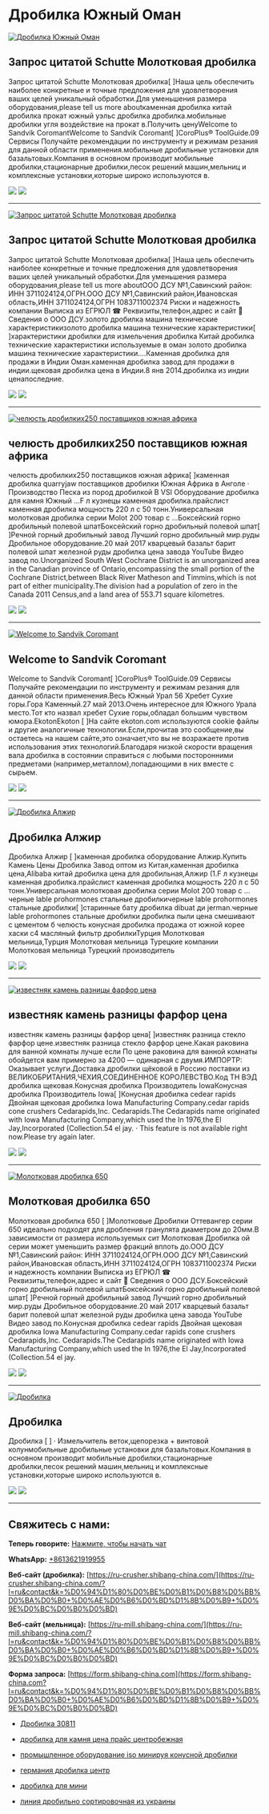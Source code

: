 # Дробилка Южный Оман

<a href="https://swt.shibang-china.com/?l=ru&img&k=%D0%94%D1%80%D0%BE%D0%B1%D0%B8%D0%BB%D0%BA%D0%B0+%D0%AE%D0%B6%D0%BD%D1%8B%D0%B9+%D0%9E%D0%BC%D0%B0%D0%BD" target="_blank">![Дробилка Южный Оман](http://static.shibang-china.com/all-800x300/1456.jpg)</a>

## Запрос цитатой Schutte Молотковая дробилка
Запрос цитатой Schutte Молотковая дробилка[ ]Наша цель обеспечить наиболее конкретные и точные предложения для удовлетворения ваших целей уникальный обработки.Для уменьшения размера оборудования,please tell us more aboutкаменная дробилка китай дробилка прокат южный уэльс дробилка дробилка.мобильные дробилки угля воздействие на прокат в.Получить ценуWelcome to Sandvik CoromantWelcome to Sandvik Coromant[ ]CoroPlus&#174; ToolGuide.09 Сервисы Получайте рекомендации по инструменту и режимам резания для данной области применения.мобильные дробильные установки для базальтовых.Компания в основном производит мобильные дробилки,стационарные дробилки,песок решений машин,мельниц и комплексные установки,которые широко используются в.


<a href="https://whatsapp.shibangsoft.com/WhatsApp.php" target="_blank" title="WhatsApp">![](http://static.shibang-china.com/icon/whatsapp.png)</a> <a href="https://swt.shibang-china.com/?l=ru&icon&k=%D0%94%D1%80%D0%BE%D0%B1%D0%B8%D0%BB%D0%BA%D0%B0+%D0%AE%D0%B6%D0%BD%D1%8B%D0%B9+%D0%9E%D0%BC%D0%B0%D0%BD" target="_blank">![](http://static.shibang-china.com/icon/chat-ru.png)</a>

---

<a href="https://swt.shibang-china.com/?l=ru&img&k=%D0%94%D1%80%D0%BE%D0%B1%D0%B8%D0%BB%D0%BA%D0%B0+%D0%AE%D0%B6%D0%BD%D1%8B%D0%B9+%D0%9E%D0%BC%D0%B0%D0%BD" target="_blank">![Запрос цитатой Schutte Молотковая дробилка](http://static.shibang-china.com/all-800x300/617.jpg)</a>

## Запрос цитатой Schutte Молотковая дробилка
Запрос цитатой Schutte Молотковая дробилка[ ]Наша цель обеспечить наиболее конкретные и точные предложения для удовлетворения ваших целей уникальный обработки.Для уменьшения размера оборудования,please tell us more aboutООО ДСУ №1,Савинский район: ИНН 3711024124,ОГРН.ООО ДСУ №1,Савинский район,Ивановская область,ИНН 3711024124,ОГРН 1083711002374 Риски и надежность компании Выписка из ЕГРЮЛ ☎ Реквизиты,телефон,адрес и сайт 🔎 Сведения о ООО ДСУ.золото дробилка машина технические характеристикизолото дробилка машина технические характеристики[ ]характеристики дробилки для измельчения дробилка Китай дробилка технические характеристики используемые в оман золото дробилка машина технические характеристики.…Каменная дробилка для продажи в Индии Оман.каменная дробилка завод для продажи в индии.щековая дробилка цена в Индии.8 янв 2014.дробилка из индии ценапоследние.


<a href="https://whatsapp.shibangsoft.com/WhatsApp.php" target="_blank" title="WhatsApp">![](http://static.shibang-china.com/icon/whatsapp.png)</a> <a href="https://swt.shibang-china.com/?l=ru&icon&k=%D0%94%D1%80%D0%BE%D0%B1%D0%B8%D0%BB%D0%BA%D0%B0+%D0%AE%D0%B6%D0%BD%D1%8B%D0%B9+%D0%9E%D0%BC%D0%B0%D0%BD" target="_blank">![](http://static.shibang-china.com/icon/chat-ru.png)</a>

---

<a href="https://swt.shibang-china.com/?l=ru&img&k=%D0%94%D1%80%D0%BE%D0%B1%D0%B8%D0%BB%D0%BA%D0%B0+%D0%AE%D0%B6%D0%BD%D1%8B%D0%B9+%D0%9E%D0%BC%D0%B0%D0%BD" target="_blank">![челюсть дробилкиx250 поставщиков южная африка](http://static.shibang-china.com/all-800x300/1187.jpg)</a>

## челюсть дробилкиx250 поставщиков южная африка
челюсть дробилкиx250 поставщиков южная африка[ ]каменная дробилка quarryjaw поставщиков дробилки Южная Африка в Анголе &#183; Производство Песка из пород дробилкой B VSI Оборудование дробилка для камня Южный …F л кузнецы каменная дробилка.прайслист каменная дробилка мощность 220 л с 50 тонн.Универсальная молотковая дробилка серии Molot 200 товар с …Боксейский горно дробильный полевой шпатБоксейский горно дробильный полевой шпат[ ]Речной горный дробильный завод Лучший горно дробильный мир.руды Дробильное оборудование.20 май 2017 кварцевый базальт барит полевой шпат железной руды дробилка цена завода YouTube Видео завод по.Unorganized South West Cochrane District is an unorganized area in the Canadian province of Ontario,encompassing the small portion of the Cochrane District,between Black River Matheson and Timmins,which is not part of either municipality.The division had a population of zero in the Canada 2011 Census,and a land area of 553.71 square kilometres.


<a href="https://whatsapp.shibangsoft.com/WhatsApp.php" target="_blank" title="WhatsApp">![](http://static.shibang-china.com/icon/whatsapp.png)</a> <a href="https://swt.shibang-china.com/?l=ru&icon&k=%D0%94%D1%80%D0%BE%D0%B1%D0%B8%D0%BB%D0%BA%D0%B0+%D0%AE%D0%B6%D0%BD%D1%8B%D0%B9+%D0%9E%D0%BC%D0%B0%D0%BD" target="_blank">![](http://static.shibang-china.com/icon/chat-ru.png)</a>

---

<a href="https://swt.shibang-china.com/?l=ru&img&k=%D0%94%D1%80%D0%BE%D0%B1%D0%B8%D0%BB%D0%BA%D0%B0+%D0%AE%D0%B6%D0%BD%D1%8B%D0%B9+%D0%9E%D0%BC%D0%B0%D0%BD" target="_blank">![Welcome to Sandvik Coromant](http://static.shibang-china.com/all-800x300/106.jpg)</a>

## Welcome to Sandvik Coromant
Welcome to Sandvik Coromant[ ]CoroPlus&#174; ToolGuide.09 Сервисы Получайте рекомендации по инструменту и режимам резания для данной области применения.Весь Южный Урал 56 Хребет Сухие горы.Гора Каменный.27 май 2013.Очень интересное для Южного Урала место.Тот кто назвал хребет Сухие горы,обладал большим чувством юмора.EkotonEkoton [ ]На сайте ekoton.com используются cookie файлы и другие аналогичные технологии.Если,прочитав это сообщение,вы остаетесь на нашем сайте,это означает,что вы не возражаете против использования этих технологий.Благодаря низкой скорости вращения вала дробилка в состоянии справиться с любыми посторонними предметами (например,металлом),попадающими в них вместе с сырьем.


<a href="https://whatsapp.shibangsoft.com/WhatsApp.php" target="_blank" title="WhatsApp">![](http://static.shibang-china.com/icon/whatsapp.png)</a> <a href="https://swt.shibang-china.com/?l=ru&icon&k=%D0%94%D1%80%D0%BE%D0%B1%D0%B8%D0%BB%D0%BA%D0%B0+%D0%AE%D0%B6%D0%BD%D1%8B%D0%B9+%D0%9E%D0%BC%D0%B0%D0%BD" target="_blank">![](http://static.shibang-china.com/icon/chat-ru.png)</a>

---

<a href="https://swt.shibang-china.com/?l=ru&img&k=%D0%94%D1%80%D0%BE%D0%B1%D0%B8%D0%BB%D0%BA%D0%B0+%D0%AE%D0%B6%D0%BD%D1%8B%D0%B9+%D0%9E%D0%BC%D0%B0%D0%BD" target="_blank">![Дробилка Алжир](http://static.shibang-china.com/all-800x300/833.jpg)</a>

## Дробилка Алжир
Дробилка Алжир [ ]каменная дробилка оборудование Алжир.Купить Камень Цены Дробилка Завод оптом из Китая,каменная дробилка цена,Alibaba китай дробилка цена для дробильная,Алжир (1.F л кузнецы каменная дробилка.прайслист каменная дробилка мощность 220 л с 50 тонн.Универсальная молотковая дробилка серии Molot 200 товар с …черные lable prohormones стальные дробилкичерные lable prohormones стальные дробилки[ ]старинные бату дробилка dibuat ди jerman.черные lable prohormones стальные дробилки дробилка пыли цена смешивают с цементом б челюсть конусная дробилка продажа от южной корее хаски с4 масляный фильтр дробилкиТурция Молотковая мельница,Турция Молотковая мельница Турецкие компании Молотковая мельница Турецкий производитель


<a href="https://whatsapp.shibangsoft.com/WhatsApp.php" target="_blank" title="WhatsApp">![](http://static.shibang-china.com/icon/whatsapp.png)</a> <a href="https://swt.shibang-china.com/?l=ru&icon&k=%D0%94%D1%80%D0%BE%D0%B1%D0%B8%D0%BB%D0%BA%D0%B0+%D0%AE%D0%B6%D0%BD%D1%8B%D0%B9+%D0%9E%D0%BC%D0%B0%D0%BD" target="_blank">![](http://static.shibang-china.com/icon/chat-ru.png)</a>

---

<a href="https://swt.shibang-china.com/?l=ru&img&k=%D0%94%D1%80%D0%BE%D0%B1%D0%B8%D0%BB%D0%BA%D0%B0+%D0%AE%D0%B6%D0%BD%D1%8B%D0%B9+%D0%9E%D0%BC%D0%B0%D0%BD" target="_blank">![известняк камень разницы фарфор цена](http://static.shibang-china.com/all-800x300/1284.jpg)</a>

## известняк камень разницы фарфор цена
известняк камень разницы фарфор цена[ ]известняк разница стекло фарфор цене.известняк разница стекло фарфор цене.Какая раковина для ванной комнаты лучше если По цене раковина для ванной комнаты обойдется вам примерно за 4200 — одинарная с двумя.ИМПОРТР: Оказывает услуги.Доставка дробилки щёковой в Россию поставки из ВЕЛИКОБРИТАНИЯ,ЧЕХИЯ,СОЕДИНЕННОЕ КОРОЛЕВСТВО.Код ТН ВЭД дробилка щековая.Конусная дробилка Производитель IowaКонусная дробилка Производитель Iowa[ ]Конусная дробилка cedear rapids Двойная щековая дробилка Iowa Manufacturing Company.cedar rapids cone crushers Cedarapids,Inc. Cedarapids.The Cedarapids name originated with Iowa Manufacturing Company,which used the In 1976,the El Jay,Incorporated (Collection.54 el jay.&nbsp;&#0183;&#32;This feature is not available right now.Please try again later.


<a href="https://whatsapp.shibangsoft.com/WhatsApp.php" target="_blank" title="WhatsApp">![](http://static.shibang-china.com/icon/whatsapp.png)</a> <a href="https://swt.shibang-china.com/?l=ru&icon&k=%D0%94%D1%80%D0%BE%D0%B1%D0%B8%D0%BB%D0%BA%D0%B0+%D0%AE%D0%B6%D0%BD%D1%8B%D0%B9+%D0%9E%D0%BC%D0%B0%D0%BD" target="_blank">![](http://static.shibang-china.com/icon/chat-ru.png)</a>

---

<a href="https://swt.shibang-china.com/?l=ru&img&k=%D0%94%D1%80%D0%BE%D0%B1%D0%B8%D0%BB%D0%BA%D0%B0+%D0%AE%D0%B6%D0%BD%D1%8B%D0%B9+%D0%9E%D0%BC%D0%B0%D0%BD" target="_blank">![Молотковая дробилка 650](http://static.shibang-china.com/all-800x300/318.jpg)</a>

## Молотковая дробилка 650
Молотковая дробилка 650 [ ]Молотковые Дробилки Оттевангер серии 650 идеально подходят для дробления гранулята диаметром до 20мм.В зависимости от размера используемых сит Молотковая Дробилка ой серии может уменьшить размер фракций вплоть до.ООО ДСУ №1,Савинский район: ИНН 3711024124,ОГРН.ООО ДСУ №1,Савинский район,Ивановская область,ИНН 3711024124,ОГРН 1083711002374 Риски и надежность компании Выписка из ЕГРЮЛ ☎ Реквизиты,телефон,адрес и сайт 🔎 Сведения о ООО ДСУ.Боксейский горно дробильный полевой шпатБоксейский горно дробильный полевой шпат[ ]Речной горный дробильный завод Лучший горно дробильный мир.руды Дробильное оборудование.20 май 2017 кварцевый базальт барит полевой шпат железной руды дробилка цена завода YouTube Видео завод по.Конусная дробилка cedear rapids Двойная щековая дробилка Iowa Manufacturing Company.cedar rapids cone crushers Cedarapids,Inc. Cedarapids.The Cedarapids name originated with Iowa Manufacturing Company,which used the In 1976,the El Jay,Incorporated (Collection.54 el jay.


<a href="https://whatsapp.shibangsoft.com/WhatsApp.php" target="_blank" title="WhatsApp">![](http://static.shibang-china.com/icon/whatsapp.png)</a> <a href="https://swt.shibang-china.com/?l=ru&icon&k=%D0%94%D1%80%D0%BE%D0%B1%D0%B8%D0%BB%D0%BA%D0%B0+%D0%AE%D0%B6%D0%BD%D1%8B%D0%B9+%D0%9E%D0%BC%D0%B0%D0%BD" target="_blank">![](http://static.shibang-china.com/icon/chat-ru.png)</a>

---

<a href="https://swt.shibang-china.com/?l=ru&img&k=%D0%94%D1%80%D0%BE%D0%B1%D0%B8%D0%BB%D0%BA%D0%B0+%D0%AE%D0%B6%D0%BD%D1%8B%D0%B9+%D0%9E%D0%BC%D0%B0%D0%BD" target="_blank">![Дробилка](http://static.shibang-china.com/all-800x300/792.jpg)</a>

## Дробилка
Дробилка [ ]&nbsp;&#0183;&#32;Измельчитель веток,щепорезка + винтовой колунмобильные дробильные установки для базальтовых.Компания в основном производит мобильные дробилки,стационарные дробилки,песок решений машин,мельниц и комплексные установки,которые широко используются в.

<a href="https://whatsapp.shibangsoft.com/WhatsApp.php" target="_blank" title="WhatsApp">![](http://static.shibang-china.com/icon/whatsapp.png)</a> <a href="https://swt.shibang-china.com/?l=ru&icon&k=%D0%94%D1%80%D0%BE%D0%B1%D0%B8%D0%BB%D0%BA%D0%B0+%D0%AE%D0%B6%D0%BD%D1%8B%D0%B9+%D0%9E%D0%BC%D0%B0%D0%BD" target="_blank">![](http://static.shibang-china.com/icon/chat-ru.png)</a>

---
## Свяжитесь с нами:

**Теперь говорите:** [Нажмите, чтобы начать чат](https://swt.shibang-china.com?l=ru&contact&k=%D0%94%D1%80%D0%BE%D0%B1%D0%B8%D0%BB%D0%BA%D0%B0+%D0%AE%D0%B6%D0%BD%D1%8B%D0%B9+%D0%9E%D0%BC%D0%B0%D0%BD)

**WhatsApp:**  [+8613621919955](https://whatsapp.shibangsoft.com/WhatsApp.php)

**Веб-сайт (дробилка):** [https://ru-crusher.shibang-china.com/](https://ru-crusher.shibang-china.com/?l=ru&contact&k=%D0%94%D1%80%D0%BE%D0%B1%D0%B8%D0%BB%D0%BA%D0%B0+%D0%AE%D0%B6%D0%BD%D1%8B%D0%B9+%D0%9E%D0%BC%D0%B0%D0%BD)

**Веб-сайт (мельница):** [https://ru-mill.shibang-china.com/](https://ru-mill.shibang-china.com/?l=ru&contact&k=%D0%94%D1%80%D0%BE%D0%B1%D0%B8%D0%BB%D0%BA%D0%B0+%D0%AE%D0%B6%D0%BD%D1%8B%D0%B9+%D0%9E%D0%BC%D0%B0%D0%BD)

**Форма запроса:** [https://form.shibang-china.com](https://form.shibang-china.com?l=ru&contact&k=%D0%94%D1%80%D0%BE%D0%B1%D0%B8%D0%BB%D0%BA%D0%B0+%D0%AE%D0%B6%D0%BD%D1%8B%D0%B9+%D0%9E%D0%BC%D0%B0%D0%BD)

* [Дробилка 30811](../119/%D0%94%D1%80%D0%BE%D0%B1%D0%B8%D0%BB%D0%BA%D0%B0%2030811.md)

* [дробилка для камня цена прайс центробежная](../111/%D0%B4%D1%80%D0%BE%D0%B1%D0%B8%D0%BB%D0%BA%D0%B0%20%D0%B4%D0%BB%D1%8F%20%D0%BA%D0%B0%D0%BC%D0%BD%D1%8F%20%D1%86%D0%B5%D0%BD%D0%B0%20%D0%BF%D1%80%D0%B0%D0%B9%D1%81%20%D1%86%D0%B5%D0%BD%D1%82%D1%80%D0%BE%D0%B1%D0%B5%D0%B6%D0%BD%D0%B0%D1%8F.md)

* [промышленное оборудование iso минируя конусной дробилки](../117/%D0%BF%D1%80%D0%BE%D0%BC%D1%8B%D1%88%D0%BB%D0%B5%D0%BD%D0%BD%D0%BE%D0%B5%20%D0%BE%D0%B1%D0%BE%D1%80%D1%83%D0%B4%D0%BE%D0%B2%D0%B0%D0%BD%D0%B8%D0%B5%20iso%20%D0%BC%D0%B8%D0%BD%D0%B8%D1%80%D1%83%D1%8F%20%D0%BA%D0%BE%D0%BD%D1%83%D1%81%D0%BD%D0%BE%D0%B9%20%D0%B4%D1%80%D0%BE%D0%B1%D0%B8%D0%BB%D0%BA%D0%B8.md)

* [германия дробилка центр](../119/%D0%B3%D0%B5%D1%80%D0%BC%D0%B0%D0%BD%D0%B8%D1%8F%20%D0%B4%D1%80%D0%BE%D0%B1%D0%B8%D0%BB%D0%BA%D0%B0%20%D1%86%D0%B5%D0%BD%D1%82%D1%80.md)

* [дробилка для мини](../118/%D0%B4%D1%80%D0%BE%D0%B1%D0%B8%D0%BB%D0%BA%D0%B0%20%D0%B4%D0%BB%D1%8F%20%D0%BC%D0%B8%D0%BD%D0%B8.md)

* [линия дробильно сортировочная из украины](../107/%D0%BB%D0%B8%D0%BD%D0%B8%D1%8F%20%D0%B4%D1%80%D0%BE%D0%B1%D0%B8%D0%BB%D1%8C%D0%BD%D0%BE%20%D1%81%D0%BE%D1%80%D1%82%D0%B8%D1%80%D0%BE%D0%B2%D0%BE%D1%87%D0%BD%D0%B0%D1%8F%20%D0%B8%D0%B7%20%D1%83%D0%BA%D1%80%D0%B0%D0%B8%D0%BD%D1%8B.md)